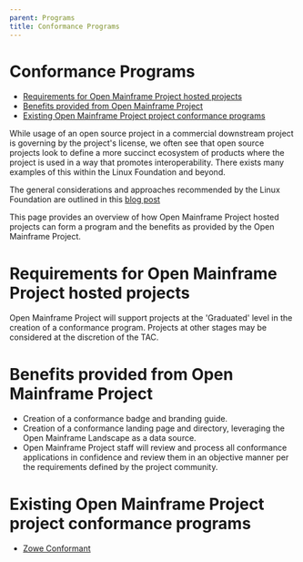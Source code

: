 ```yaml
---
parent: Programs
title: Conformance Programs
---
```

# Conformance Programs

- [Requirements for Open Mainframe Project hosted projects](#requirements-for-open-mainframe-project-hosted-projects)
- [Benefits provided from Open Mainframe Project](#benefits-provided-from-open-mainframe-project)
- [Existing Open Mainframe Project project conformance programs](#existing-open-mainframe-project-project-conformance-programs)

While usage of an open source project in a commercial downstream project is governing by the project's license, we often see that open source projects look to define a more succinct ecosystem of products where the project is used in a way that promotes interoperability. There exists many examples of this within the Linux Foundation and beyond.

The general considerations and approaches recommended by the Linux Foundation are outlined in this [blog post](https://www.linuxfoundation.org/en/blog/driving-compatibility-with-code-and-specifications-through-conformance-trademark-programs/)

This page provides an overview of how Open Mainframe Project hosted projects can form a program and the benefits as provided by the Open Mainframe Project.

# Requirements for Open Mainframe Project hosted projects

Open Mainframe Project will support projects at the 'Graduated' level in the creation of a conformance program. Projects at other stages may be considered at the discretion of the TAC.

# Benefits provided from Open Mainframe Project

- Creation of a conformance badge and branding guide.
- Creation of a conformance landing page and directory, leveraging the Open Mainframe Landscape as a data source.
- Open Mainframe Project staff will review and process all conformance applications in confidence and review them in an objective manner per the requirements defined by the project community.

# Existing Open Mainframe Project project conformance programs

- [Zowe Conformant](https://www.openmainframeproject.org/projects/zowe/conformance)
